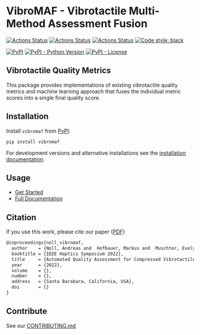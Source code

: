 # VibroMAF - Vibrotactile Multi-Method Assessment Fusion

[![Actions Status](https://github.com/hofbi/vibromaf/workflows/CI/badge.svg)](https://github.com/hofbi/vibromaf)
[![Actions Status](https://github.com/hofbi/vibromaf/workflows/Docs/badge.svg)](https://hofbi.github.io/vibromaf)
[![Actions Status](https://github.com/hofbi/vibromaf/workflows/CodeQL/badge.svg)](https://github.com/hofbi/vibromaf)
[![Code style: black](https://img.shields.io/badge/code%20style-black-000000.svg)](https://github.com/psf/black)

[![PyPI](https://img.shields.io/pypi/v/vibromaf)](https://pypi.org/project/vibromaf/)
[![PyPI - Python Version](https://img.shields.io/pypi/pyversions/vibromaf)](https://pypi.org/project/vibromaf/)
[![PyPI - License](https://img.shields.io/pypi/l/vibromaf)](https://pypi.org/project/vibromaf/)

## Vibrotactile Quality Metrics

This package provides implementations of existing vibrotactile quality metrics and machine learning approach that fuses the individual metric scores into a single final quality score.

## Installation

Install `vibromaf` from [PyPI](https://pypi.org/project/vibromaf):

```shell
pip install vibromaf
```

For development versions and alternative installations see the [installation documentation](https://hofbi.github.io/vibromaf/installation/).

## Usage

* [Get Started](https://hofbi.github.io/vibromaf/get-started/)
* [Full Documentation](https://hofbi.github.io/vibromaf/)

## Citation

If you use this work, please cite our paper ([PDF](https://www.researchgate.net/publication/357556145_Automated_Quality_Assessment_for_Compressed_Vibrotactile_Signals_Using_Multi-Method_Assessment_Fusion))

```tex
@inproceedings{noll_vibromaf,
  author    = {Noll, Andreas and  Hofbauer, Markus and  Muschter, Evelyn and  Li, Shu-Chen and  Steinbach, Eckehard},
  booktitle = {IEEE Haptics Symposium 2022},
  title     = {Automated Quality Assessment for Compressed Vibrotactile Signals Using Multi-Method Assessment Fusion},
  year      = {2022},
  volume    = {},
  number    = {},
  address   = {Santa Barabara, California, USA},
  doi       = {}
}
```

## Contribute

See our [CONTRIBUTING.md](CONTRIBUTING.md)
